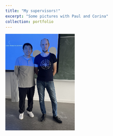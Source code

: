 ```yaml
---
title: "My supervisors!"
excerpt: "Some pictures with Paul and Corina"
collection: portfolio
---
```


<img src='/images/IMG_0446.jpg' width="217" height="302">

